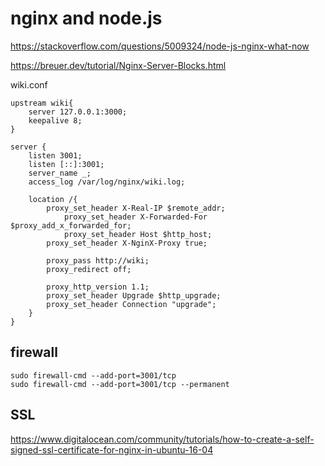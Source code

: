 # nginx and node.js
https://stackoverflow.com/questions/5009324/node-js-nginx-what-now

https://breuer.dev/tutorial/Nginx-Server-Blocks.html

wiki.conf
```
upstream wiki{
	server 127.0.0.1:3000;
	keepalive 8;
}

server {
	listen 3001;
	listen [::]:3001;
	server_name _;
	access_log /var/log/nginx/wiki.log;

	location /{
		proxy_set_header X-Real-IP $remote_addr;
      		proxy_set_header X-Forwarded-For $proxy_add_x_forwarded_for;
      		proxy_set_header Host $http_host;
		proxy_set_header X-NginX-Proxy true;

		proxy_pass http://wiki;
		proxy_redirect off;

		proxy_http_version 1.1;
		proxy_set_header Upgrade $http_upgrade;
		proxy_set_header Connection "upgrade";
	}
}
```

## firewall 
```
sudo firewall-cmd --add-port=3001/tcp
sudo firewall-cmd --add-port=3001/tcp --permanent
```

## SSL
https://www.digitalocean.com/community/tutorials/how-to-create-a-self-signed-ssl-certificate-for-nginx-in-ubuntu-16-04

